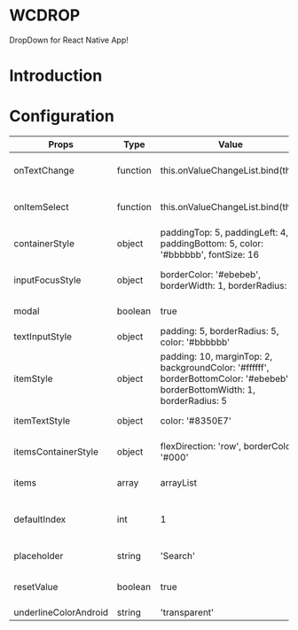
# WCDROP
DropDown for React Native App!

# Introduction


# Configuration

| Props| Type | Value | description 
|---------------------|--------------|-----------------------------------------------------|:------------------------------------------:
| onTextChange | function | this.onValueChangeList.bind(this) | Return of selected text
| onItemSelect | function | this.onValueChangeList.bind(this) | Return selected item
| containerStyle | object | paddingTop: 5, paddingLeft: 4, paddingBottom: 5, color: '#bbbbbb', fontSize: 16 | Style of the container
| inputFocusStyle | object | borderColor: '#ebebeb', borderWidth: 1, borderRadius: 5 | Style of the input in focus
| modal | boolean   | true | show in a modal
| textInputStyle | object | padding: 5, borderRadius: 5, color: '#bbbbbb' | Style of the input
| itemStyle | object | padding: 10, marginTop: 2, backgroundColor: '#ffffff', borderBottomColor: '#ebebeb', borderBottomWidth: 1, borderRadius: 5 | Style of the item container
| itemTextStyle | object | color: '#8350E7' | Style of the item
| itemsContainerStyle | object | flexDirection: 'row', borderColor: '#000' | Style of the all container
| items | array | arrayList | List of the array items
| defaultIndex | int | 1 | Index of the first item to display
| placeholder | string | 'Search' | Text of the input
| resetValue | boolean | true | Every search reset
| underlineColorAndroid | string | 'transparent' | 

